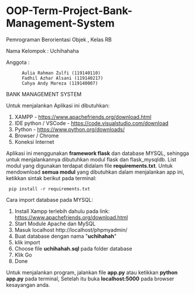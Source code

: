 # OOP-Term-Project-Bank-Management-System

Pemrograman Berorientasi Objek , Kelas RB 

Nama Kelompok : Uchihahaha

Anggota : 

          Aulia Rahman Zulfi (119140110)
          Fadhil Azhar Alsani (119140217)
          Cahya Andy Mareza (119140007)

 
BANK MANAGEMENT SYSTEM

Untuk menjalankan Aplikasi ini dibutuhkan:
1. XAMPP - https://www.apachefriends.org/download.html
2. IDE python / VSCode - https://code.visualstudio.com/download
3. Python - https://www.python.org/downloads/
3. Browser / Chrome
4. Koneksi Internet

Aplikasi ini menggunakan **framework flask** dan database MYSQL, sehingga untuk menjalankannya dibutuhkan modul flask dan flask_mysqldb.
List modul yang digunakan terdapat didalam file **requirements.txt**.
Untuk mendownload **semua modul** yang dibutuhkan dalam menjalankan app ini, ketikkan sintak berikut pada terminal: 

     pip install -r requirements.txt


Cara import database pada MYSQL:
1. Install Xampp terlebih dahulu pada link: https://www.apachefriends.org/download.html
2. Start Module Apache dan MySQL
3. Masuk localhost http://localhost/phpmyadmin/
4. Buat database dengan nama "**uchihahah**"
5. klik import
6. Choose file **uchihahah.sql** pada folder database
7. Klik Go
8. Done

Untuk menjalankan program, jalankan file **app.py** atau ketikkan **python app.py** pada terminal, 
Setelah itu buka **localhost:5000** pada browser kesayangan anda.
